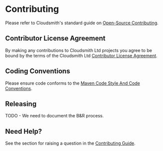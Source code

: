 # Contributing

Please refer to Cloudsmith's standard guide on [Open-Source Contributing](https://help.cloudsmith.io/docs/contributing).


## Contributor License Agreement

By making any contributions to Cloudsmith Ltd projects you agree to be bound by the terms of the Cloudsmith Ltd [Contributor License Agreement](https://help.cloudsmith.io/docs/contributor-license-agreement).


## Coding Conventions

Please ensure code conforms to the [Maven Code Style And Code Conventions](https://maven.apache.org/developers/conventions/code.html).


## Releasing

TODO - We need to document the B&R process.


## Need Help?

See the section for raising a question in the [Contributing Guide](https://help.cloudsmith.io/docs/contributing).
